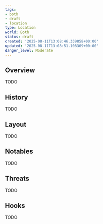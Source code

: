```yaml
---
tags:
- both
- draft
- location
type: Location
world: Both
status: draft
created: '2025-08-11T13:08:46.339858+00:00'
updated: '2025-08-11T13:08:51.108309+00:00'
danger_level: Moderate
---
```



## Overview

TODO
## History

TODO
## Layout

TODO
## Notables

TODO
## Threats

TODO
## Hooks

TODO
